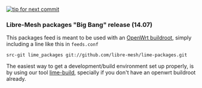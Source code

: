 [![tip for next commit](http://tip4commit.com/projects/804.svg)](http://tip4commit.com/projects/804)

### Libre-Mesh packages "Big Bang" release (14.07)

This packages feed is meant to be used with an [OpenWrt buildroot][1], simply including a line like this in `feeds.conf`

```
src-git lime_packages git://github.com/libre-mesh/lime-packages.git
```

The easiest way to get a development/build environment set up properly, is by using our tool [lime-build][2],
specially if you don't have an openwrt buildroot already.

[1]: http://wiki.openwrt.org/doc/start#building.openwrt
[2]: https://github.com/libre-mesh/lime-build
